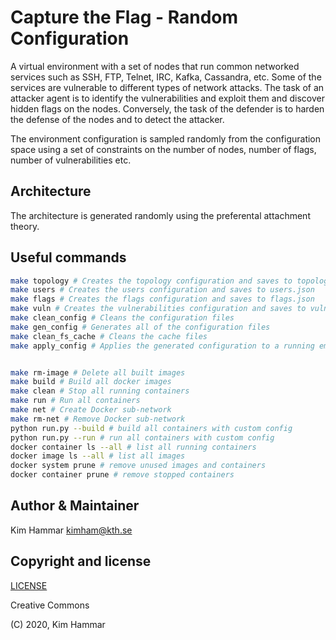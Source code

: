 # Capture the Flag - Random Configuration

A virtual environment with a set of nodes that run common networked services such as SSH, FTP, Telnet, IRC, Kafka, 
Cassandra, etc. Some of the services are vulnerable to different types of network attacks. 
The task of an attacker agent is to identify the vulnerabilities and exploit them and discover hidden flags
on the nodes. Conversely, the task of the defender is to harden the defense of the nodes and to detect the 
attacker. 

The environment configuration is sampled randomly from the configuration space using a set of constraints on the number of nodes, number of flags,
number of vulnerabilities etc.  

## Architecture

The architecture is generated randomly using the preferental attachment theory. 

## Useful commands

```bash
make topology # Creates the topology configuration and saves to topology.json
make users # Creates the users configuration and saves to users.json
make flags # Creates the flags configuration and saves to flags.json
make vuln # Creates the vulnerabilities configuration and saves to vuln.json
make clean_config # Cleans the configuration files
make gen_config # Generates all of the configuration files
make clean_fs_cache # Cleans the cache files
make apply_config # Applies the generated configuration to a running emulation


make rm-image # Delete all built images
make build # Build all docker images
make clean # Stop all running containers
make run # Run all containers
make net # Create Docker sub-network
make rm-net # Remove Docker sub-network
python run.py --build # build all containers with custom config
python run.py --run # run all containers with custom config
docker container ls --all # list all running containers
docker image ls --all # list all images
docker system prune # remove unused images and containers
docker container prune # remove stopped containers   
```

## Author & Maintainer

Kim Hammar <kimham@kth.se>

## Copyright and license

[LICENSE](LICENSE.md)

Creative Commons

(C) 2020, Kim Hammar
